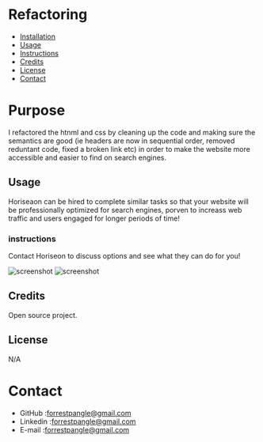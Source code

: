 # Refactoring

* [Installation](#Purpose)
* [Usage](#Usage)
* [Instructions](#Instructuions)
* [Credits](#Credits)
* [License](#License)
* [Contact](#Contact)

# Purpose
I refactored the htnml and css by cleaning up the code and making sure the semantics are good (ie headers are now in sequential order, removed reduntant code, fixed a broken link etc) in order to make the website more accessible and easier to find on search engines.
## Usage
Horiseaon can be hired to complete similar tasks so that your website will be professionally optimized for search engines, porven to increass web traffic and users engaged for longer periods of time!
### instructions 
Contact Horiseon to discuss options and see what they can do for you!

![screenshot](./public/assets/picture_1.png)
![screenshot](./public/assets/picture_2.png)
## Credits
Open source project.
## License 
N/A

# Contact
* GitHub :forrestpangle@gmail.com
* Linkedin :forrestpangle@gmail.com
* E-mail :forrestpangle@gmail.com